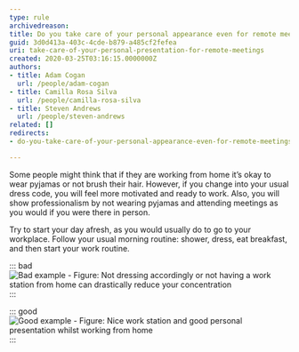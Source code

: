 ```yaml
---
type: rule
archivedreason: 
title: Do you take care of your personal appearance even for remote meetings?
guid: 3d0d413a-403c-4cde-b879-a485cf2fefea
uri: take-care-of-your-personal-presentation-for-remote-meetings
created: 2020-03-25T03:16:15.0000000Z
authors:
- title: Adam Cogan
  url: /people/adam-cogan
- title: Camilla Rosa Silva
  url: /people/camilla-rosa-silva
- title: Steven Andrews
  url: /people/steven-andrews
related: []
redirects:
- do-you-take-care-of-your-personal-appearance-even-for-remote-meetings

---
```


Some people might think that if they are working from home it’s okay to wear pyjamas or not brush their hair. However, if you change into your usual dress code, you will feel more motivated and ready to work.
Also, you will show professionalism by not wearing pyjamas and attending meetings as you would if you were there in person.

<!--endintro-->

Try to start your day afresh, as you would usually do to go to your workplace. Follow your usual morning routine: shower, dress, eat breakfast, and then start your work routine.


::: bad  
![Bad example - Figure: Not dressing accordingly or not having a work station from home can drastically reduce your concentration](dressing-meeting-bad.jpg)  
:::


::: good  
![Good example - Figure: Nice work station and good personal presentation whilst working from home](dressing-meeting-good.jpg)  
:::
